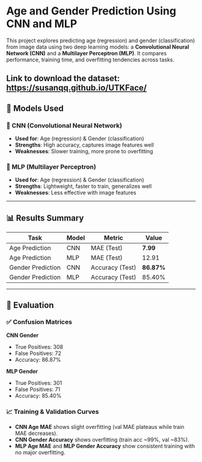 # Age and Gender Prediction Using CNN and MLP

This project explores predicting age (regression) and gender (classification) from image data using two deep learning models: a **Convolutional Neural Network (CNN)** and a **Multilayer Perceptron (MLP)**. It compares performance, training time, and overfitting tendencies across tasks.

Link to download the dataset: https://susanqq.github.io/UTKFace/
---

## 🚀 Models Used

### 🧠 CNN (Convolutional Neural Network)
- **Used for**: Age (regression) & Gender (classification)
- **Strengths**: High accuracy, captures image features well
- **Weaknesses**: Slower training, more prone to overfitting

### 🔢 MLP (Multilayer Perceptron)
- **Used for**: Age (regression) & Gender (classification)
- **Strengths**: Lightweight, faster to train, generalizes well
- **Weaknesses**: Less effective with image features

---

## 📊 Results Summary

| Task             | Model | Metric              | Value        |
|------------------|--------|---------------------|--------------|
| Age Prediction   | CNN    | MAE (Test)          | **7.99**     |
| Age Prediction   | MLP    | MAE (Test)          | 12.91        |
| Gender Prediction| CNN    | Accuracy (Test)     | **86.87%**   |
| Gender Prediction| MLP    | Accuracy (Test)     | 85.40%       |

---

## 🧪 Evaluation

### ✅ Confusion Matrices

**CNN Gender**
- True Positives: 308
- False Positives: 72
- Accuracy: 86.87%

**MLP Gender**
- True Positives: 301
- False Positives: 71
- Accuracy: 85.40%

### 📈 Training & Validation Curves

- **CNN Age MAE** shows slight overfitting (val MAE plateaus while train MAE decreases).
- **CNN Gender Accuracy** shows overfitting (train acc ~99%, val ~83%).
- **MLP Age MAE** and **MLP Gender Accuracy** show consistent training with no major overfitting.




